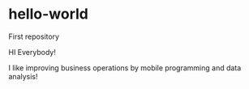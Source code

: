 # hello-world
First repository

HI Everybody!

I like improving business operations by mobile programming and data analysis!
